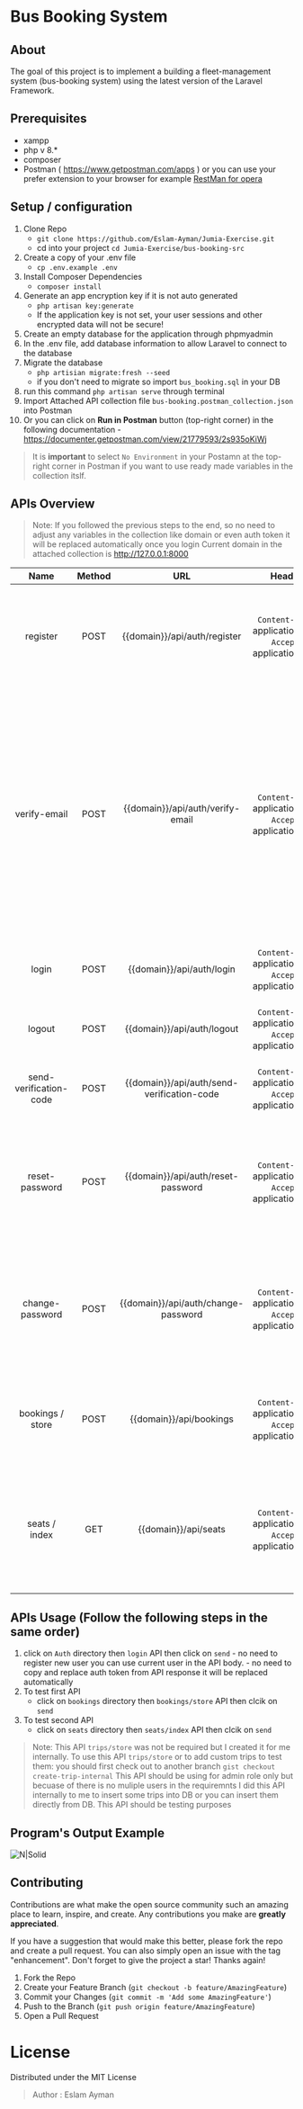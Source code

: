 # Bus Booking System
## About
The goal of this project is to implement a building a fleet-management system (bus-booking system) using the latest version of the Laravel Framework.

## Prerequisites
- xampp
- php v 8.*
- composer
- Postman ( https://www.getpostman.com/apps )
or you can use your prefer extension to your browser for example [ RestMan for opera ](https://addons.opera.com/en/extensions/details/restman/)

## Setup / configuration
 1. Clone Repo 
    - `git clone https://github.com/Eslam-Ayman/Jumia-Exercise.git`
    - cd into your project `cd Jumia-Exercise/bus-booking-src`
 2. Create a copy of your .env file
    - ```cp .env.example .env```
 3. Install Composer Dependencies
    - ```composer install```
 4. Generate an app encryption key if it is not auto generated
    - ```php artisan key:generate```
    - If the application key is not set, your user sessions and other encrypted data will not be secure!
 5. Create an empty database for the application through phpmyadmin
 6. In the .env file, add database information to allow Laravel to connect to the database
 7. Migrate the database
    - `php artisian migrate:fresh --seed`
    - if you don't need to migrate so import `bus_booking.sql` in your DB
8. run this command `php artisan serve` through terminal
9. Import Attached API collection file `bus-booking.postman_collection.json` into Postman
10. Or you can click on **Run in Postman** button (top-right corner) in the following documentation
        - https://documenter.getpostman.com/view/21779593/2s935oKiWj
> It is **important** to select `No Environment` in your Postamn at the top-right corner in Postman if you want to use ready made variables in the collection itslf.

## APIs Overview
> Note: If you followed the previous steps to the end, so no need to adjust any variables in the collection like domain or even auth token it will be replaced automatically once you login
Current domain in the attached collection is http://127.0.0.1:8000

| Name  | Method   | URL  | Header | Body   | Description |
| :---: |:-------:| :---: | :-----:| :-----:| :-----: |
| register | POST | {{domain}}/api/auth/register | `Content-Type`: application/json <br> `Accept`: application/json | `Required Data`: (name, email, password, password_confirmation) <br> `Optional Data`: (none) | Using this API to register new user and then you should use *verify-email* API to continue
|verify-email | POST | {{domain}}/api/auth/verify-email | `Content-Type`: application/json <br> `Accept`: application/json | `Required Data`: (verification_code) <br> `Optional Data`: (none) | If you registered a new user, so this user should receive an email containing on the verification code but because this project not integrated with any mail services so you can use this verification code with each user '1234'
| login | POST | {{domain}}/api/auth/login | `Content-Type`: application/json <br> `Accept`: application/json | `Required Data`: (email, password) <br> `Optional Data`: (none) | Using this API to login any registered user
| logout| POST | {{domain}}/api/auth/logout | `Content-Type`: application/json <br> `Accept`: application/json | `Required Data`: (none) <br> `Optional Data`: (none) | Logout user it will remove current access token of this user
| send-verification-code | POST | {{domain}}/api/auth/send-verification-code | `Content-Type`: application/json <br> `Accept`: application/json | `Required Data`: (email) <br> `Optional Data`: (none) | You can use this API incase you forget your password
| reset-password | POST | {{domain}}/api/auth/reset-password | `Content-Type`: application/json <br> `Accept`: application/json | `Required Data`: (verification_code, password, password_confirmation) <br> `Optional Data`: (none) | If you forget your password and send a request to send a verification code then use this API to reset your password
| change-password | POST | {{domain}}/api/auth/change-password | `Content-Type`: application/json <br> `Accept`: application/json | `Required Data`: (verification_code, password, password_confirmation) <br> `Optional Data`: (none) | You can use this API only if you are authenticated this API has been implemented to be use inside application profile
| bookings / store | POST | {{domain}}/api/bookings | `Content-Type`: application/json <br> `Accept`: application/json | `Required Data`: (user_id, seat_id, start_city_id, end_city_id) <br> `Optional Data`: (expecting_departure_range[from], expecting_departure_range[to]) | First Required API that state on "User can book a seat if there is an available seat"
| seats / index | GET | {{domain}}/api/seats | `Content-Type`: application/json <br> `Accept`: application/json | `Required Params`: (start_city_id, end_city_id) <br> `Optional Params`: (expecting_departure_range[from], expecting_departure_range[to]) | Second API that state on "User can get a list of available seats to be booked for his trip by sending start and end stations"

## APIs Usage (Follow the following steps in the same order)
1. click on `Auth` directory then `login` API then click on `send`
        - no need to register new user you can use current user in the API body.
        - no need to copy and replace auth token from API response it will be replaced automatically
2. To test first API 
    - click on `bookings` directory then `bookings/store` API then clcik on `send`
3. To test second API
    - click on `seats` directory then `seats/index` API then clcik on `send`

> Note: This API `trips/store` was not be required but I created it for me internally.
To use this API `trips/store` or to add custom trips to test them:
you should first check out to another branch  `gist checkout create-trip-internal` 
This API should be using for admin role only but becuase of there is no muliple users in the requiremnts I did this API internally to me to insert some trips into DB or you can insert them directly from DB.
This API should be testing purposes


## Program's Output Example
![N|Solid](https://i.ibb.co/BT2VhnJ/image.png)


## Contributing
Contributions are what make the open source community such an amazing place to learn, inspire, and create. Any contributions you make are **greatly appreciated**.

If you have a suggestion that would make this better, please fork the repo and create a pull request. You can also simply open an issue with the tag "enhancement".
Don't forget to give the project a star! Thanks again!

1. Fork the Repo
2. Create your Feature Branch (`git checkout -b feature/AmazingFeature`)
3. Commit your Changes (`git commit -m 'Add some AmazingFeature'`)
4. Push to the Branch (`git push origin feature/AmazingFeature`)
5. Open a Pull Request

# License 
Distributed under the MIT License
> Author : Eslam Ayman 